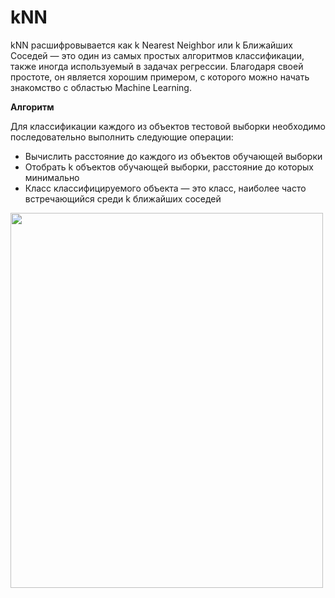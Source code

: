 # kNN

kNN расшифровывается как k Nearest Neighbor или k Ближайших Соседей — это один из самых простых алгоритмов классификации, также иногда используемый в задачах регрессии. Благодаря своей простоте, он является хорошим примером, с которого можно начать знакомство с областью Machine Learning.

<b>Алгоритм</b>

Для классификации каждого из объектов тестовой выборки необходимо последовательно выполнить следующие операции:

<ul>
  <li>Вычислить расстояние до каждого из объектов обучающей выборки</li>
  <li>Отобрать k объектов обучающей выборки, расстояние до которых минимально</li>
  <li>Класс классифицируемого объекта — это класс, наиболее часто встречающийся среди k ближайших соседей</li>
</ul>

 <img src="https://test.basel.in/wp-content/uploads/2019/06/KNN-1.jpg" alt="" width="500" height="600"> 

